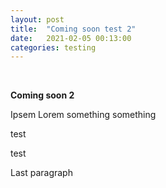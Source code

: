 ```yaml
---
layout: post
title:  "Coming soon test 2"
date:   2021-02-05 00:13:00
categories: testing
---
```

<br/>


**Coming soon 2**

Ipsem Lorem something something 













test



test


Last paragraph


